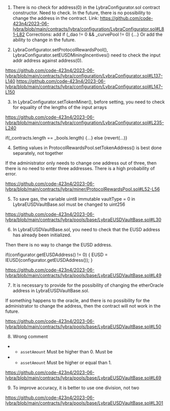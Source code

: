1. There is no check for address(0) in the LybraConfigurator.sol contract constructor. Need to check. In the future, there is no possibility to change the address in the contract.
Link: https://github.com/code-423n4/2023-06-lybra/blob/main/contracts/lybra/configuration/LybraConfigurator.sol#L81-L82
Corrections: add
if (_dao != 0 && _curvePool != 0) {...}
Or add the ability to change in the future.

2. LybraConfigurator.setProtocolRewardsPool(), LybraConfigurator.setEUSDMiningIncentives() need to check the input addr address against address(0).

https://github.com/code-423n4/2023-06-lybra/blob/main/contracts/lybra/configuration/LybraConfigurator.sol#L137-L140
https://github.com/code-423n4/2023-06-lybra/blob/main/contracts/lybra/configuration/LybraConfigurator.sol#L147-L150

3. In LybraConfigurator.setTokenMiner(), before setting, you need to check for equality of the lengths of the input arrays

https://github.com/code-423n4/2023-06-lybra/blob/main/contracts/lybra/configuration/LybraConfigurator.sol#L235-L240

if(_contracts.length == _bools.length) {...} else {revert(...)}

4. Setting values in ProtocolRewardsPool.setTokenAddress() is best done separately, not together

If the administrator only needs to change one address out of three, then there is no need to enter three addresses. There is a high probability of error.

https://github.com/code-423n4/2023-06-lybra/blob/main/contracts/lybra/miner/ProtocolRewardsPool.sol#L52-L56

5. To save gas, the variable uint8 immutable vaultType = 0 in LybraEUSDVaultBase.sol must be changed to uint256

https://github.com/code-423n4/2023-06-lybra/blob/main/contracts/lybra/pools/base/LybraEUSDVaultBase.sol#L30

6. In LybraEUSDVaultBase.sol, you need to check that the EUSD address has already been initialized.

Then there is no way to change the EUSD address.

if(configurator.getEUSDAddress() != 0) {
     EUSD = IEUSD(configurator.getEUSDAddress());
}

https://github.com/code-423n4/2023-06-lybra/blob/main/contracts/lybra/pools/base/LybraEUSDVaultBase.sol#L49

7. It is necessary to provide for the possibility of changing the etherOracle address in LybraEUSDVaultBase.sol.

If something happens to the oracle, and there is no possibility for the administrator to change the address, then the contract will not work in the future.

https://github.com/code-423n4/2023-06-lybra/blob/main/contracts/lybra/pools/base/LybraEUSDVaultBase.sol#L50

8. Wrong comment

* - `assetAmount` Must be higher than 0.
Must be
* - `assetAmount` Must be higher or equal than 1.

https://github.com/code-423n4/2023-06-lybra/blob/main/contracts/lybra/pools/base/LybraEUSDVaultBase.sol#L69

9. To improve accuracy, it is better to use one division, not two

https://github.com/code-423n4/2023-06-lybra/blob/main/contracts/lybra/pools/base/LybraEUSDVaultBase.sol#L301